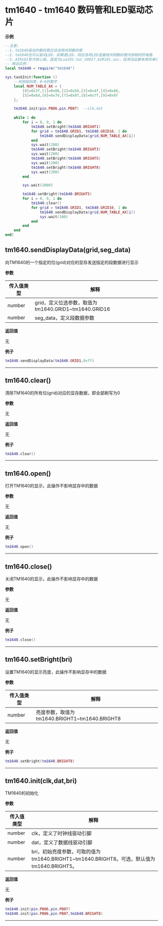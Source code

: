 # tm1640 - tm1640 数码管和LED驱动芯片

**示例**

```lua
--注意:
--1、tm1640驱动的数码管应该选用共阴数码管
--2、tm1640也可以驱动LED，如果是LED，则应该将LED连接成共阴数码管内部相同的电路
--3、AIR101官方核心板，底层为LuatOS-SoC_V0017_AIR101.soc，经测试此脚本库的串行时钟频率为20KHz
-- 用法实例：
local tm1640 = require("tm1640")

sys.taskInit(function ()
    --共阴段码表，0~9的数字
    local NUM_TABLE_AX = {
        [0]=0x3f,[1]=0x06,[2]=0x5b,[3]=0x4f,[4]=0x66,
        [5]=0x6d,[6]=0x7d,[7]=0x07,[8]=0x7f,[9]=0x6f
    };   

    tm1640.init(pin.PB06,pin.PB07)  --clk,dat
    
    while 1 do
        for i = 0, 9, 1 do
            tm1640.setBright(tm1640.BRIGHT1)
            for grid = tm1640.GRID1, tm1640.GRID16, 1 do
                tm1640.sendDisplayData(grid,NUM_TABLE_AX[i])
            end
            sys.wait(200)
            tm1640.setBright(tm1640.BRIGHT3)
            sys.wait(200)
            tm1640.setBright(tm1640.BRIGHT5)
            sys.wait(200)
            tm1640.setBright(tm1640.BRIGHT8)
            sys.wait(200)
        end

        sys.wait(1000)

        tm1640.setBright(tm1640.BRIGHT5)
        for i = 0, 9, 1 do
            tm1640.clear()
            for grid = tm1640.GRID1, tm1640.GRID16, 1 do
                tm1640.sendDisplayData(grid,NUM_TABLE_AX[i])
                sys.wait(100)
            end
        end
    end
end)

```

## tm1640.sendDisplayData(grid,seg_data)



向TM1640的一个指定的位(grid)对应的显存发送指定的段数据进行显示

**参数**

|传入值类型|解释|
|-|-|
|number|grid，定义位选参数，取值为tm1640.GRID1~tm1640.GRID16|
|number|seg_data，定义段数据参数|

**返回值**

无

**例子**

```lua
tm1640.sendDisplayData(tm1640.GRID1,0xff)

```

---

## tm1640.clear()



清除TM1640的所有位(grid)对应的显存数据，即全部刷写为0

**参数**

无

**返回值**

无

**例子**

```lua
tm1640.clear()

```

---

## tm1640.open()



打开TM1640的显示，此操作不影响显存中的数据

**参数**

无

**返回值**

无

**例子**

```lua
tm1640.open()

```

---

## tm1640.close()



关闭TM1640的显示，此操作不影响显存中的数据

**参数**

无

**返回值**

无

**例子**

```lua
tm1640.close()

```

---

## tm1640.setBright(bri)



设置TM1640的显示亮度，此操作不影响显存中的数据

**参数**

|传入值类型|解释|
|-|-|
|number|亮度参数，取值为tm1640.BRIGHT1~tm1640.BRIGHT8|

**返回值**

无

**例子**

```lua
tm1640.setBright(tm1640.BRIGHT8)

```

---

## tm1640.init(clk,dat,bri)



TM1640的初始化

**参数**

|传入值类型|解释|
|-|-|
|number|clk，定义了时钟线驱动引脚|
|number|dat，定义了数据线驱动引脚|
|number|bri，初始亮度参数，可取的值为tm1640.BRIGHT1~tm1640.BRIGHT8。可选，默认值为tm1640.BRIGHT5。|

**返回值**

无

**例子**

```lua
tm1640.init(pin.PB06,pin.PB07)
tm1640.init(pin.PB06,pin.PB07,tm1640.BRIGHT8)

```

---

